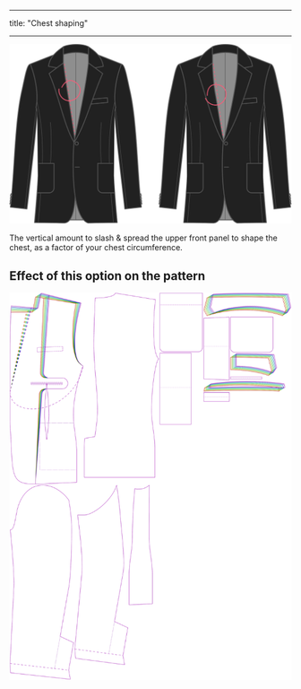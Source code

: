 - - -
title: "Chest shaping"
- - -

![Chest shaping](chestshaping.svg)

The vertical amount to slash & spread the upper front panel to shape the chest, as a factor of your chest circumference.

## Effect of this option on the pattern

![This image shows the effect of this option by superimposing several variants that have a different value for this option](jaeger_chestshaping_sample.svg "Effect of this option on the pattern")
